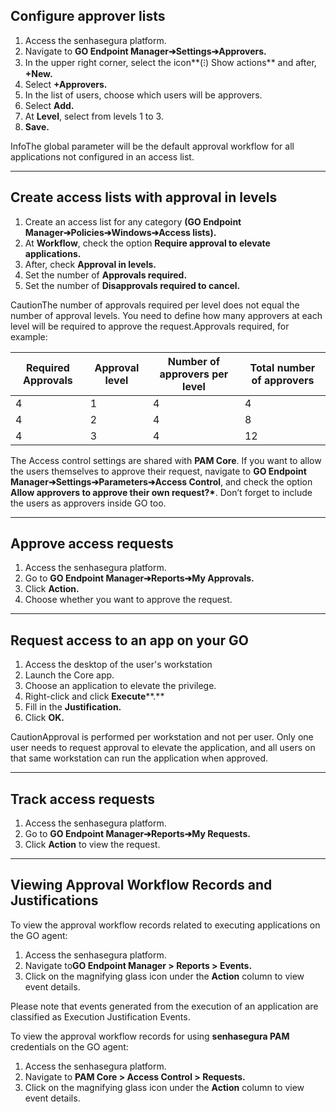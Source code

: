 ## Configure approver lists

1. Access the senhasegura platform.
2. Navigate to **GO Endpoint Manager➔Settings➔Approvers.**
3. In the upper right corner, select the icon**(⁝) Show actions** and after, **\+New.**
4. Select **\+Approvers.**
5. In the list of users, choose which users will be approvers.
6. Select **Add.**
7. At **Level**, select from levels 1 to 3\.
8. **Save.**

InfoThe global parameter will be the default approval workflow for all applications not configured in an access list.

---

## Create access lists with approval in levels

1. Create an access list for any category **(GO Endpoint Manager➔Policies➔Windows➔Access lists).**
2. At **Workflow**, check the option **Require approval to elevate applications.**
3. After, check **Approval in levels.**
4. Set the number of **Approvals required.**
5. Set the number of **Disapprovals required to cancel.**

CautionThe number of approvals required per level does not equal the number of approval levels. You need to define how many approvers at each level will be required to approve the request.Approvals required, for example:



| Required Approvals | Approval level | Number of approvers per level | Total number of approvers |
| --- | --- | --- | --- |
| 4 | 1 | 4 | 4 |
| 4 | 2 | 4 | 8 |
| 4 | 3 | 4 | 12 |

The Access control settings are shared with **PAM Core**. If you want to allow the users themselves to approve their request, navigate to **GO Endpoint Manager➔Settings➔Parameters➔Access Control**, and check the option **Allow approvers to approve their own request?\***. Don’t forget to include the users as approvers inside GO too.



---

## Approve access requests

1. Access the senhasegura platform.
2. Go to **GO Endpoint Manager➔Reports➔My Approvals.**
3. Click **Action.**
4. Choose whether you want to approve the request.



---

## Request access to an app on your GO

1. Access the desktop of the user's workstation
2. Launch the Core app.
3. Choose an application to elevate the privilege.
4. Right\-click and click **Execute****.**
5. Fill in the **Justification.**
6. Click **OK.**

CautionApproval is performed per workstation and not per user. Only one user needs to request approval to elevate the application, and all users on that same workstation can run the application when approved.

---

## Track access requests

1. Access the senhasegura platform.
2. Go to **GO Endpoint Manager➔Reports➔My Requests.**
3. Click **Action** to view the request.

  




---

## Viewing Approval Workflow Records and Justifications

To view the approval workflow records related to executing applications on the GO agent:

1. Access the senhasegura platform.
2. Navigate to**GO Endpoint Manager \> Reports \> Events.**
3. Click on the magnifying glass icon under the **Action** column to view event details.

Please note that events generated from the execution of an application are classified as Execution Justification Events.

To view the approval workflow records for using **senhasegura PAM** credentials on the GO agent:

1. Access the senhasegura platform.
2. Navigate to **PAM Core \> Access Control \> Requests.**
3. Click on the magnifying glass icon under the **Action** column to view event details.
